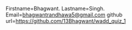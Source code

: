 Firstname=Bhagwant.
Lastname=Singh.
Email=bhagwantrandhawa5@gmail.com
github url=https://github.com/13Bhagwant/wadd_quiz_1